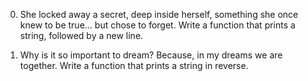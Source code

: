 0. She locked away a secret, deep inside herself, something she once knew to be true... but chose to forget.
Write a function that prints a string, followed by a new line.

1. Why is it so important to dream? Because, in my dreams we are together.
Write a function that prints a string in reverse.
